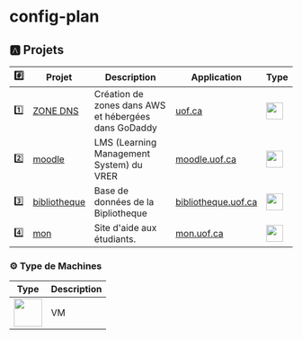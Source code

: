 # config-plan



## :a: Projets

| :hash: | Projet                                                                             | Description                                          | Application | Type | 
|--------|------------------------------------------------------------------------------------|------------------------------------------------------|-------------|----|
| :one:  | [ZONE DNS](https://github.com/uontario/config-dns-zone)                     | Création de zones dans AWS et hébergées dans GoDaddy | [uof.ca](https://github.com/uontario/uof.ca)            | <img src="https://img.icons8.com/offices/30/000000/dns.png" width=30 height=30 /> |
| :two:  | [moodle](https://github.com/uontario/config-grain-moodle)             | LMS (Learning Management System) du VRER             | [moodle.uof.ca](https://moodle.uof.ca) | <img src="https://img.icons8.com/clouds/100/000000/server.png" width=30 height=30 /> |
| :three:| [bibliotheque](https://github.com/uontario/config-grain-bibliotheque) | Base de données de la Bipliotheque                   | [bibliotheque.uof.ca](https://bibliotheque.uof.ca) | <img src="https://img.icons8.com/clouds/100/000000/server.png" width=30 height=30 /> |
| :four:| [mon](https://github.com/uontario/config-grain-mon)                    | Site d'aide aux étudiants.                           | [mon.uof.ca](https://mon.uof.ca) | <img src="https://img.icons8.com/clouds/100/000000/server.png" width=30 height=30 /> |

### :gear: Type de Machines
| Type | Description |
|------|-------------|
| <img src="https://img.icons8.com/clouds/100/000000/server.png" width=50 height=50 /> | VM |
